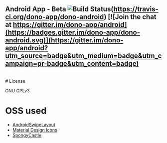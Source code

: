 ## Android App - Beta ![Build Status](https://travis-ci.org/dono-app/dono-android.svg?branch=master)(https://travis-ci.org/dono-app/dono-android) [![Join the chat at https://gitter.im/dono-app/android](https://badges.gitter.im/dono-app/dono-android.svg)](https://gitter.im/dono-app/android?utm_source=badge&utm_medium=badge&utm_campaign=pr-badge&utm_content=badge)
<br>
# License

GNU GPLv3
<br>
# OSS used

- [AndroidSwipeLayout](https://github.com/daimajia/AndroidSwipeLayout)
- [Material Design Icons](https://github.com/Templarian/MaterialDesign)
- [SpongyCastle](https://github.com/rtyley/spongycastle)
